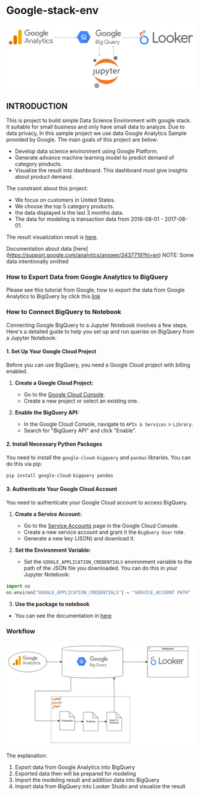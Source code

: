 # Google-stack-env

![Alt text](environment-google.png)


## INTRODUCTION
This is project to build simple Data Science Environment with google stack. It suitable for small business and only have small data to analyze. Due to data privacy, In this sample project we use data Google Analytics Sample provided by Google. The main goals of this project are below:
- Develop data science environment using Google Platform.
- Generate advance machine learning model to predict demand of category products.
- Visualize the result into dashboard. This dashboard must give insights about product demand.

The constraint about this project:
- We focus on customers in United States.
- We choose the top 5 category products.
- the data displayed is the last 3 months data.
- The data for modeling is transaction data from 2016-08-01 - 2017-08-01.

The result visualization result is [here](https://lookerstudio.google.com/reporting/cafa51c6-4cfb-4cc3-959b-5135f98169d6/page/HIA1D).

Documentation about data [here] (https://support.google.com/analytics/answer/3437719?hl=en)
NOTE: Some data intentionally omitted

### How to Export Data from Google Analytics to BigQuery
Please see this tutorial from Google, how to export the data from Google Analytics to BigQuery by click this [link](https://www.youtube.com/watch?v=u4QlVsNh2Q4)


### How to Connect BigQuery to Notebook

Connecting Google BigQuery to a Jupyter Notebook involves a few steps. Here's a detailed guide to help you set up and run queries on BigQuery from a Jupyter Notebook:

#### 1. Set Up Your Google Cloud Project
Before you can use BigQuery, you need a Google Cloud project with billing enabled.

1. **Create a Google Cloud Project:**
   - Go to the [Google Cloud Console](https://console.cloud.google.com/).
   - Create a new project or select an existing one.

2. **Enable the BigQuery API:**
   - In the Google Cloud Console, navigate to `APIs & Services` > `Library`.
   - Search for "BigQuery API" and click "Enable".
   

#### 2. Install Necessary Python Packages
You need to install the `google-cloud-bigquery` and `pandas` libraries. You can do this via pip:

```bash
pip install google-cloud-bigquery pandas
```

#### 3. Authenticate Your Google Cloud Account
You need to authenticate your Google Cloud account to access BigQuery.

1. **Create a Service Account:**
   - Go to the [Service Accounts](https://console.cloud.google.com/iam-admin/serviceaccounts) page in the Google Cloud Console.
   - Create a new service account and grant it the `BigQuery User` role.
   - Generate a new key (JSON) and download it.

2. **Set the Environment Variable:**
   - Set the `GOOGLE_APPLICATION_CREDENTIALS` environment variable to the path of the JSON file you downloaded. You can do this in your Jupyter Notebook:


```python
import os
os.environ["GOOGLE_APPLICATION_CREDENTIALS"] = "SERVICE_ACCOUNT PATH"
```

3. **Use the package to notebook**
- You can see the documentation in [here](https://cloud.google.com/bigquery/docs/python-libraries)

### Workflow

![Alt text](project-workflow.png)

The explanation:
1. Export data from Google Analytics into BigQuery
2. Exported data then will be prepared for modeling
3. Import the modeling result and addition data into BigQuery
4. Import data from BigQuery into Looker Studio and visualize the result

